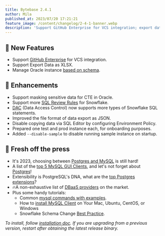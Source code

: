 ```yaml
---
title: Bytebase 2.4.1
author: Mila
published_at: 2023/07/20 17:21:21
feature_image: /content/changelog/2-4-1-banner.webp
description: 'Support GitHub Enterprise for VCS integration; export data as XLSX files; manage Oracle instance based on schema'
---
```


## 🚀 New Features

- Support [GitHub Enterprise](/docs/vcs-integration/github-enterprise/) for VCS integration.
- Support Export Data as XLSX.
- Manage Oracle instance [based on schema](/docs/get-started/instance/#oracle).

## 🎄 Enhancements

- Support masking sensitive data for CTE in Oracle.
- Support more [SQL Review Rules](/docs/sql-review/review-rules/) for Snowflake.
- [DAC](/docs/security/data-access-control/) (Data Access Control) now supports more types of Snowflake SQL statements.
- Improved the file format of data export as JSON.
- Disable copying data via SQL Editor by configuring Environment Policy.
- Prepared one test and prod instance each, for onboarding purposes.
- Added `--disable-sample` to disable running sample instance on startup.

## 📰 Fresh off the press

- It's 2023, choosing between [Postgres and MySQL](/blog/postgres-vs-mysql/) is still hard!
- A list of the [top 5 MySQL GUI Clients](/blog/top-mysql-gui-client/), and let's not forget about [Postgres](/blog/top-postgres-gui-client/)!
- Extensibility is PostgreSQL's DNA, what are the [top Postgres extensions](/blog/top-postgres-extension/)?
- 🔥A non-exhaustive list of [DBaaS providers](/blog/database-as-a-service-dbaas-provider/) on the market.
- Plus some handy tutorials:
  - Common [mysql commands with examples](/blog/top-mysql-commands-with-examples/).
  - How to [install MySQL Client](/blog/how-to-install-mysql-client-on-mac-ubuntu-centos-windows/) on Your Mac, Ubuntu, CentOS, or Windows
  - Snowflake Schema Change [Best Practice](/blog/snowflake-schema-change/).

_To install, follow [installation doc](/docs/get-started/install/overview). If you are upgrading from a previous version, restart after obtaining the latest release binary._
